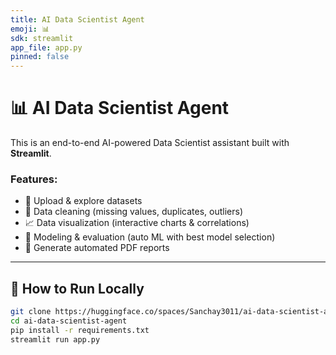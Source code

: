 ```yaml
---
title: AI Data Scientist Agent
emoji: 📊
sdk: streamlit
app_file: app.py
pinned: false
---
```


# 📊 AI Data Scientist Agent  

This is an end-to-end AI-powered Data Scientist assistant built with **Streamlit**.  

### Features:
- 📂 Upload & explore datasets  
- 🧹 Data cleaning (missing values, duplicates, outliers)  
- 📈 Data visualization (interactive charts & correlations)  
- 🤖 Modeling & evaluation (auto ML with best model selection)  
- 📝 Generate automated PDF reports  

---

## 🚀 How to Run Locally
```bash
git clone https://huggingface.co/spaces/Sanchay3011/ai-data-scientist-agent
cd ai-data-scientist-agent
pip install -r requirements.txt
streamlit run app.py
